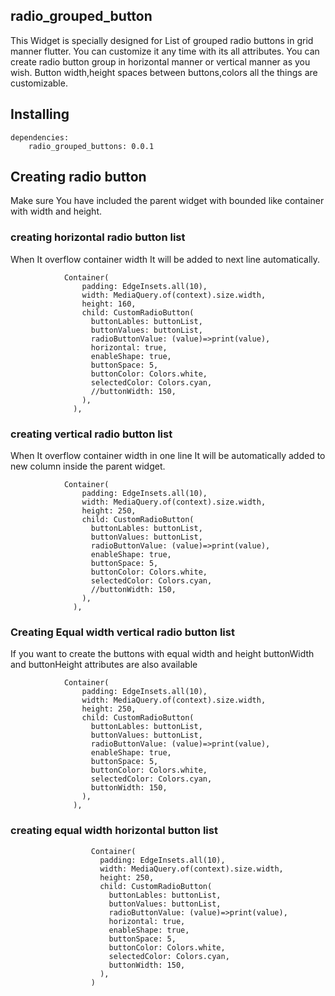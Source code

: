 
## radio_grouped_button

This Widget is specially designed for List of grouped radio buttons in grid manner flutter.
You can customize it any time with its all attributes. You can create radio button group in horizontal
manner or vertical manner as you wish. Button width,height spaces between buttons,colors all the things
are customizable.


## Installing
```
dependencies:
    radio_grouped_buttons: 0.0.1
```

## Creating radio button
Make sure You have included the parent widget with bounded like container with width and height.

### creating horizontal radio button list
When It overflow container width It will be added to next line automatically.

```
            Container(
                padding: EdgeInsets.all(10),
                width: MediaQuery.of(context).size.width,
                height: 160,
                child: CustomRadioButton(
                  buttonLables: buttonList,
                  buttonValues: buttonList,
                  radioButtonValue: (value)=>print(value),
                  horizontal: true,
                  enableShape: true,
                  buttonSpace: 5,
                  buttonColor: Colors.white,
                  selectedColor: Colors.cyan,
                  //buttonWidth: 150,
                ),
              ),
```

### creating vertical radio button list
When It overflow container width in one line It will be automatically added to new column
inside the parent widget.

```
            Container(
                padding: EdgeInsets.all(10),
                width: MediaQuery.of(context).size.width,
                height: 250,
                child: CustomRadioButton(
                  buttonLables: buttonList,
                  buttonValues: buttonList,
                  radioButtonValue: (value)=>print(value),
                  enableShape: true,
                  buttonSpace: 5,
                  buttonColor: Colors.white,
                  selectedColor: Colors.cyan,
                  //buttonWidth: 150,
                ),
              ),
```

### Creating Equal width vertical radio button list

If you want to create the buttons with equal width and height buttonWidth and buttonHeight attributes
are also available

```
            Container(
                padding: EdgeInsets.all(10),
                width: MediaQuery.of(context).size.width,
                height: 250,
                child: CustomRadioButton(
                  buttonLables: buttonList,
                  buttonValues: buttonList,
                  radioButtonValue: (value)=>print(value),
                  enableShape: true,
                  buttonSpace: 5,
                  buttonColor: Colors.white,
                  selectedColor: Colors.cyan,
                  buttonWidth: 150,
                ),
              ),
```

### creating equal width horizontal button list

```
                  Container(
                    padding: EdgeInsets.all(10),
                    width: MediaQuery.of(context).size.width,
                    height: 250,
                    child: CustomRadioButton(
                      buttonLables: buttonList,
                      buttonValues: buttonList,
                      radioButtonValue: (value)=>print(value),
                      horizontal: true,
                      enableShape: true,
                      buttonSpace: 5,
                      buttonColor: Colors.white,
                      selectedColor: Colors.cyan,
                      buttonWidth: 150,
                    ),
                  )
```
